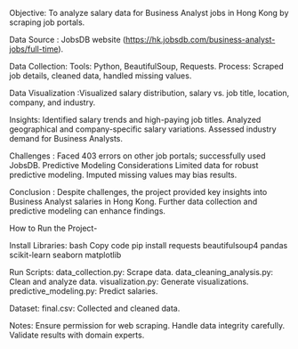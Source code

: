 Objective: To analyze salary data for Business Analyst jobs in Hong Kong by scraping job portals.

Data Source : JobsDB website (https://hk.jobsdb.com/business-analyst-jobs/full-time).

Data Collection:
  Tools: Python, BeautifulSoup, Requests.
  Process: Scraped job details, cleaned data, handled missing values.
  
Data Visualization :Visualized salary distribution, salary vs. job title, location, company, and industry.

Insights:
  Identified salary trends and high-paying job titles.
  Analyzed geographical and company-specific salary variations.
  Assessed industry demand for Business Analysts.
  
Challenges : 
  Faced 403 errors on other job portals; successfully used JobsDB.
  Predictive Modeling Considerations
  Limited data for robust predictive modeling.
  Imputed missing values may bias results.
  
Conclusion : Despite challenges, the project provided key insights into Business Analyst salaries in Hong Kong. Further data collection and predictive modeling can enhance findings.

How to Run the Project-

Install Libraries:
  bash
  Copy code
  pip install requests beautifulsoup4 pandas scikit-learn seaborn matplotlib
  
Run Scripts:
  data_collection.py: Scrape data.
  data_cleaning_analysis.py: Clean and analyze data.
  visualization.py: Generate visualizations.
  predictive_modeling.py: Predict salaries.
  
Dataset:
  final.csv: Collected and cleaned data.
  
Notes:
  Ensure permission for web scraping.
  Handle data integrity carefully.
  Validate results with domain experts.
